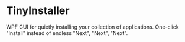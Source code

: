 # TinyInstaller
 WPF GUI for quietly installing your collection of applications. One-click "Install" instead of endless "Next", "Next", "Next".
